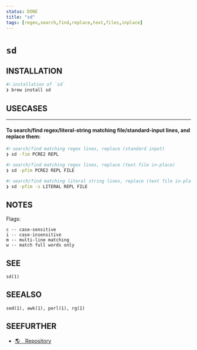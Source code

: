 ```yaml
---
status: DONE
title: "sd"
tags: [regex,search,find,replace,text,files,inplace]
---
```


# `sd`

## INSTALLATION


```bash
#ℹ︎ installation of `sd`
❯ brew install sd
```


## USECASES

----
#### To search/find regex/literal-string matching file/standard-input lines, and replace them:


```bash
#ℹ︎ search/find matching regex lines, replace (standard input)
❯ sd -fim PCRE2 REPL
```



```bash
#ℹ︎ search/find matching regex lines, replace (text file in-place)
❯ sd -pfim PCRE2 REPL FILE
```



```bash
#ℹ︎ search/find matching literal string lines, replace (text file in-place)
❯ sd -pfim -s LITERAL REPL FILE
```



## NOTES

Flags:

    c -- case-sensitive
    i -- case-insensitive
    m -- multi-line matching
    w -- match full words only

## SEE

    sd(1)

## SEEALSO

    sed(1), awk(1), perl(1), rg(1)

## SEEFURTHER

- [🌎 Repository](https://github.com/chmln/sd)
